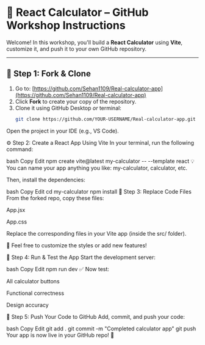 # 🔢 React Calculator – GitHub Workshop Instructions

Welcome! In this workshop, you'll build a **React Calculator** using **Vite**, customize it, and push it to your own GitHub repository.

---

## 🔧 Step 1: Fork & Clone

1. Go to: [https://github.com/Sehan1109/Real-calculator-app](https://github.com/Sehan1109/Real-calculator-app)
2. Click **Fork** to create your copy of the repository.
3. Clone it using GitHub Desktop _or_ terminal:
   ```bash
   git clone https://github.com/YOUR-USERNAME/Real-calculator-app.git
Open the project in your IDE (e.g., VS Code).

⚙️ Step 2: Create a React App Using Vite
In your terminal, run the following command:

bash
Copy
Edit
npm create vite@latest my-calculator -- --template react
💡 You can name your app anything you like: my-calculator, calculator, etc.

Then, install the dependencies:

bash
Copy
Edit
cd my-calculator
npm install
🧩 Step 3: Replace Code Files
From the forked repo, copy these files:

App.jsx

App.css

Replace the corresponding files in your Vite app (inside the src/ folder).

🎨 Feel free to customize the styles or add new features!

🧪 Step 4: Run & Test the App
Start the development server:

bash
Copy
Edit
npm run dev
✅ Now test:

All calculator buttons

Functional correctness

Design accuracy

🚀 Step 5: Push Your Code to GitHub
Add, commit, and push your code:

bash
Copy
Edit
git add .
git commit -m "Completed calculator app"
git push
Your app is now live in your GitHub repo! 🎉
